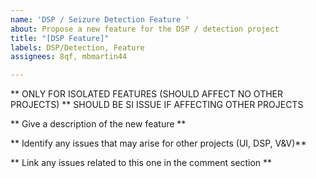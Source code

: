 ```yaml
---
name: 'DSP / Seizure Detection Feature '
about: Propose a new feature for the DSP / detection project
title: "[DSP Feature]"
labels: DSP/Detection, Feature
assignees: 8qf, mbmartin44

---
```


** ONLY FOR ISOLATED FEATURES (SHOULD AFFECT NO OTHER PROJECTS)
** SHOULD BE SI ISSUE IF AFFECTING OTHER PROJECTS

** Give a description of the new feature **

** Identify any issues that may arise for other projects (UI, DSP, V&V)**

** Link any issues related to this one in the comment section **
